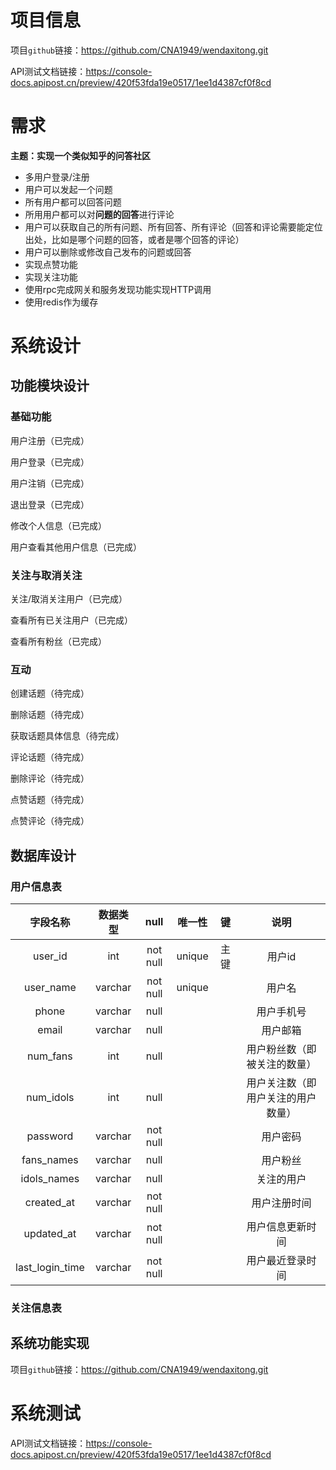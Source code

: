 # 项目信息

项目`github`链接：https://github.com/CNA1949/wendaxitong.git

API测试文档链接：https://console-docs.apipost.cn/preview/420f53fda19e0517/1ee1d4387cf0f8cd



# 需求

**主题：实现一个类似知乎的问答社区**

- 多用户登录/注册
- 用户可以发起一个问题
- 所有用户都可以回答问题
- 所用用户都可以对**问题的回答**进行评论
- 用户可以获取自己的所有问题、所有回答、所有评论（回答和评论需要能定位出处，比如是哪个问题的回答，或者是哪个回答的评论）
- 用户可以删除或修改自己发布的问题或回答
- 实现点赞功能
- 实现关注功能
- 使用rpc完成网关和服务发现功能实现HTTP调用
- 使用redis作为缓存

	





# 系统设计

## 功能模块设计

### 基础功能

用户注册（已完成）

用户登录（已完成）

用户注销（已完成）

退出登录（已完成）

修改个人信息（已完成）

用户查看其他用户信息（已完成）

### 关注与取消关注

关注/取消关注用户（已完成）

查看所有已关注用户（已完成）

查看所有粉丝（已完成）



### 互动

创建话题（待完成）



删除话题（待完成）



获取话题具体信息（待完成）



评论话题（待完成）



删除评论（待完成）



点赞话题（待完成）



点赞评论（待完成）



## 数据库设计

### 用户信息表

|    字段名称     | 数据类型 |   null   | 唯一性 |  键  |                说明                |
| :-------------: | :------: | :------: | :----: | :--: | :--------------------------------: |
|     user_id     |   int    | not null | unique | 主键 |               用户id               |
|    user_name    | varchar  | not null | unique |      |               用户名               |
|      phone      | varchar  |   null   |        |      |             用户手机号             |
|      email      | varchar  |   null   |        |      |              用户邮箱              |
|    num_fans     |   int    |   null   |        |      |    用户粉丝数（即被关注的数量）    |
|    num_idols    |   int    |   null   |        |      | 用户关注数（即用户关注的用户数量） |
|    password     | varchar  | not null |        |      |              用户密码              |
|   fans_names    | varchar  |   null   |        |      |              用户粉丝              |
|   idols_names   | varchar  |   null   |        |      |             关注的用户             |
|   created_at    | varchar  | not null |        |      |            用户注册时间            |
|   updated_at    | varchar  | not null |        |      |          用户信息更新时间          |
| last_login_time | varchar  | not null |        |      |          用户最近登录时间          |





### 关注信息表





## 系统功能实现

项目`github`链接：https://github.com/CNA1949/wendaxitong.git



# 系统测试

API测试文档链接：https://console-docs.apipost.cn/preview/420f53fda19e0517/1ee1d4387cf0f8cd

